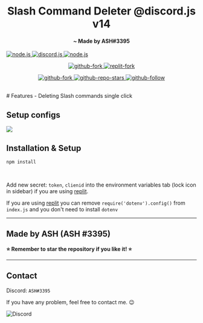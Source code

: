 <h1 align="center">
   Slash Command Deleter @discord.js v14 
</h1>
<h4 align="center"> ~ Made by ASH#3395</h4
   
   

<p align="center">

<a href="https://nodejs.org/en/download/">

   <img src="https://img.shields.io/badge/node-16.9.x-brightgreen?style=for-the-badge" alt="node.js">

</a>

<a href="https://github.com/discordjs/discord.js/">

   <img src="https://img.shields.io/badge/discord.js-v14-blue?style=for-the-badge" alt="discord.js">

</a>

<a href="https://github.com/Ash-smile/interaction-deleter-discordjs-v14">

   <img src="https://img.shields.io/badge/version-latest-red?style=for-the-badge" alt="node.js">

</a>

</p>
   

<p align="center">

   

<a href="https://github.com/Ash-smile/interaction-deleter-discordjs-v14/fork">

   <img src="https://img.shields.io/badge/Fork-github-blueviolet?logo=githubactions&logoColor=white&style=for-the-badge" alt="github-fork">

</a>

   

<a href="https://replit.com/@logezh/Dsc">

   <img src="https://img.shields.io/badge/Fork-Replit-white?logo=githubactions&logoColor=white&style=for-the-badge" alt="replit-fork">

</a>

   

</p>

<p align="center">

<a href="https://github.com/Ash-smile/interaction-deleter-discordjs-v14">

   <img src="https://img.shields.io/github/forks/Ash-smile/interaction-deleter-discordjs-v14?logo=githubactions&logoColor=success&style=social" alt="github-fork">

</a>

<a href="https://github.com/Ash-smile/interaction-deleter-discordjs-v14">

   <img src="https://img.shields.io/github/stars/Ash-smile/interaction-deleter-discordjs-v14?label=Stars&logo=ReverbNation&&logoColor=yellow&style=social" alt="github-repo-stars">

</a>

<a href="https://github.com/Nathaniel-VFX">

   <img src="https://img.shields.io/github/followers/Ash-smile?label=Follow&logo=github&style=social" alt="github-follow">

</a>

  

</p>


<br>
# Features
- Deleting Slash commands single click 

## Setup configs
<img src="https://media.discordapp.net/attachments/996257607541071982/1079440647381061762/IMG_20230226_220128.jpg"/>

## Installation & Setup
```
npm install
```
<br />

Add new secret: `token`, `clienid` into the environment variables tab (lock icon in sidebar) if you are using [replit](https://replit.com/).

If you are using [replit](https://replit.com/) you can remove `require('dotenv').config()` from `index.js` and you don't need to install `dotenv`

---
## Made by ASH (ASH #3395)
**⭐ Remember to star the repository if you like it! ⭐**

---

## Contact
Discord: `ASH#3395`

If you have any problem, feel free to contact me. 😉

<img src="https://media.discordapp.net/attachments/996257607541071982/1079442473149009951/IMG_20230226_220840.jpg" alt="Discord"/>
